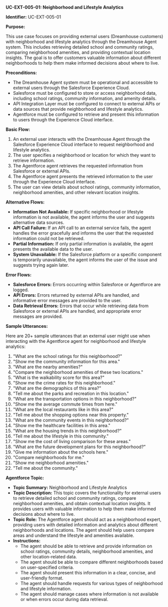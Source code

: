 **UC-EXT-005-01: Neighborhood and Lifestyle Analytics**

**Identifier:** UC-EXT-005-01

**Purpose:**

This use case focuses on providing external users (Dreamhouse customers) with neighborhood and lifestyle analytics through the Dreamhouse Agent system. This includes retrieving detailed school and community ratings, comparing neighborhood amenities, and providing contextual location insights. The goal is to offer customers valuable information about different neighborhoods to help them make informed decisions about where to live.

**Preconditions:**

- The Dreamhouse Agent system must be operational and accessible to external users through the Salesforce Experience Cloud.
- Salesforce must be configured to store or access neighborhood data, including school ratings, community information, and amenity details.
- API Integration Layer must be configured to connect to external APIs or data sources that provide neighborhood and lifestyle analytics.
- Agentforce must be configured to retrieve and present this information to users through the Experience Cloud interface.

**Basic Flow:**

1.  An external user interacts with the Dreamhouse Agent through the Salesforce Experience Cloud interface to request neighborhood and lifestyle analytics.
2.  The user specifies a neighborhood or location for which they want to retrieve information.
3.  The Agentforce agent retrieves the requested information from Salesforce or external APIs.
4.  The Agentforce agent presents the retrieved information to the user through the Experience Cloud interface.
5.  The user can view details about school ratings, community information, neighborhood amenities, and other relevant location insights.

**Alternative Flows:**

- **Information Not Available:** If specific neighborhood or lifestyle information is not available, the agent informs the user and suggests alternative data sources.
- **API Call Failure:** If an API call to an external service fails, the agent handles the error gracefully and informs the user that the requested information could not be retrieved.
- **Partial Information:** If only partial information is available, the agent presents the available data to the user.
- **System Unavailable:** If the Salesforce platform or a specific component is temporarily unavailable, the agent informs the user of the issue and suggests trying again later.

**Error Flows:**

- **Salesforce Errors:** Errors occurring within Salesforce or Agentforce are logged.
- **API Errors:** Errors returned by external APIs are handled, and informative error messages are provided to the user.
- **Data Retrieval Errors:** Errors that occur while retrieving data from Salesforce or external APIs are handled, and appropriate error messages are provided.

**Sample Utterances:**

Here are 20+ sample utterances that an external user might use when interacting with the Agentforce agent for neighborhood and lifestyle analytics:

1.  "What are the school ratings for this neighborhood?"
2.  "Show me the community information for this area."
3.  "What are the nearby amenities?"
4.  "Compare the neighborhood amenities of these two locations."
5.  "What is the walkability score for this area?"
6.  "Show me the crime rates for this neighborhood."
7.  "What are the demographics of this area?"
8.  "Tell me about the parks and recreation in this location."
9.  "What are the transportation options in this neighborhood?"
10. "Show me the average commute times from here."
11. "What are the local restaurants like in this area?"
12. "Tell me about the shopping options near this property."
13. "What are the community events in this neighborhood?"
14. "Show me the healthcare facilities in this area."
15. "What are the housing trends in this neighborhood?"
16. "Tell me about the lifestyle in this community."
17. "Show me the cost of living comparison for these areas."
18. "What are the future development plans for this neighborhood?"
19. "Give me information about the schools here."
20. "Compare neighborhoods for me."
21. "Show me neighborhood amenities."
22. "Tell me about the community."

**Agentforce Topic:**

- **Topic Summary:** Neighborhood and Lifestyle Analytics
- **Topic Description:** This topic covers the functionality for external users to retrieve detailed school and community ratings, compare neighborhood amenities, and obtain contextual location insights. It provides users with valuable information to help them make informed decisions about where to live.
- **Topic Role:** The Agentforce agent should act as a neighborhood expert, providing users with detailed information and analytics about different neighborhoods and locations. The agent should help users compare areas and understand the lifestyle and amenities available.
- **Instructions:**
    - The agent should be able to retrieve and provide information on school ratings, community details, neighborhood amenities, and other location-related data.
    - The agent should be able to compare different neighborhoods based on user-specified criteria.
    - The agent should present this information in a clear, concise, and user-friendly format.
    - The agent should handle requests for various types of neighborhood and lifestyle information.
    - The agent should manage cases where information is not available or when errors occur during data retrieval.
